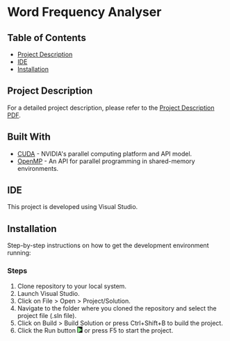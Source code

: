 # Word Frequency Analyser

## Table of Contents
- [Project Description](#project-description)
- [IDE](#ide)
- [Installation](#installation)

## Project Description
For a detailed project description, please refer to the [Project Description PDF](./project.pdf).

## Built With
- [CUDA](https://developer.nvidia.com/cuda-zone) - NVIDIA's parallel computing platform and API model.
- [OpenMP](https://www.openmp.org/) - An API for parallel programming in shared-memory environments.

## IDE
This project is developed using Visual Studio.

## Installation
Step-by-step instructions on how to get the development environment running:

### Steps
1. Clone repository to your local system.
2. Launch Visual Studio.
3. Click on File > Open > Project/Solution.
4. Navigate to the folder where you cloned the repository and select the project file (.sln file).
5. Click on Build > Build Solution or press Ctrl+Shift+B to build the project.
6. Click the Run button ![Run Image](./Visual-Studio_Run.PNG) or press F5 to start the project.

